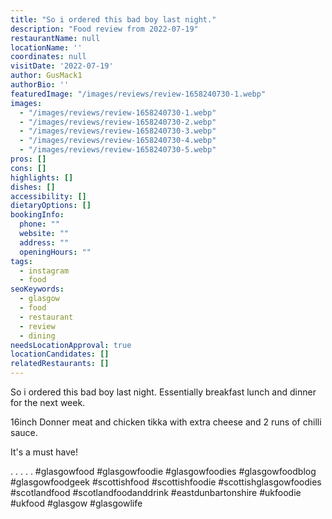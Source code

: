```yaml
---
title: "So i ordered this bad boy last night."
description: "Food review from 2022-07-19"
restaurantName: null
locationName: ''
coordinates: null
visitDate: '2022-07-19'
author: GusMack1
authorBio: ''
featuredImage: "/images/reviews/review-1658240730-1.webp"
images:
  - "/images/reviews/review-1658240730-1.webp"
  - "/images/reviews/review-1658240730-2.webp"
  - "/images/reviews/review-1658240730-3.webp"
  - "/images/reviews/review-1658240730-4.webp"
  - "/images/reviews/review-1658240730-5.webp"
pros: []
cons: []
highlights: []
dishes: []
accessibility: []
dietaryOptions: []
bookingInfo:
  phone: ""
  website: ""
  address: ""
  openingHours: ""
tags:
  - instagram
  - food
seoKeywords:
  - glasgow
  - food
  - restaurant
  - review
  - dining
needsLocationApproval: true
locationCandidates: []
relatedRestaurants: []
---
```


So i ordered this bad boy last night. Essentially breakfast lunch and dinner for the next week.

16inch Donner meat and chicken tikka with extra cheese and 2 runs of chilli sauce. 

It's a must have!

.
.
.
.
.
#glasgowfood #glasgowfoodie #glasgowfoodies #glasgowfoodblog #glasgowfoodgeek #scottishfood #scottishfoodie #scottishglasgowfoodies #scotlandfood #scotlandfoodanddrink #eastdunbartonshire #ukfoodie #ukfood #glasgow #glasgowlife